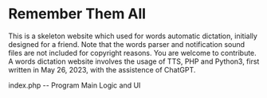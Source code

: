 # Remember Them All
This is a skeleton website which used for words automatic dictation, initially designed for a friend.
Note that the words parser and notification sound files are not included for copyright reasons.
You are welcome to contribute.
A words dictation website involves the usage of TTS, PHP and Python3, first written in May 26, 2023, with the assistence of ChatGPT.

index.php -- Program Main Logic and UI
